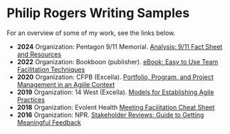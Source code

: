 # Philip Rogers Writing Samples
For an overview of some of my work, see the links below.

+ **2024** Organization: Pentagon 9/11 Memorial. [Analysis: 9/11 Fact Sheet and Resources](https://drive.google.com/file/d/1APVcdOrHSiSUr7uXlP4AHYPFSVI3QpJA/view?usp=drive_link)
+ **2022** Organization: Bookboon (publisher). [eBook: Easy to Use Team Facilitation Techniques](https://drive.google.com/file/d/1cQrK5aRhM6p4QQ_EVSlKh1kT4YRxqmVS/view?usp=drive_link)
+ **2020** Organization: CFPB (Excella). [Portfolio, Program, and Project Management in an Agiile Context](https://drive.google.com/file/d/1F-kbZhVd5tmggmysWvSk6SBhwGrmxBJf/view?usp=drive_link)
+ **2019** Organization: 14 West (Excella). [Models for Establishing Agile Practices](https://drive.google.com/file/d/1AJq01kOLwm0Z934tBzOM54aVHBDznKGY/view?usp=drive_link)
+ **2018** Organization: Evolent Health [Meeting Faciiitation Cheat Sheet](https://drive.google.com/file/d/1V-oQibVdedi7AuBRCTwXbMG1w4e30Twc/view?usp=drive_link) 
+ **2016** Organization: NPR. [Stakeholder Reviews: Guide to Getting Meaningful Feedback](https://drive.google.com/file/d/1HHM4mr3ZFXPhbtrFi9N387gslcEKpQRC/view?usp=drive_link)
